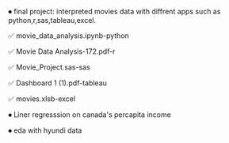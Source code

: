 ⏺  final project: interpreted movies data with diffrent apps such as python,r,sas,tableau,excel.

  ✅ movie_data_analysis.ipynb-python

  ✅ Movie Data Analysis-172.pdf-r

  ✅ Movie_Project.sas-sas

  ✅ Dashboard 1 (1).pdf-tableau

  ✅ movies.xlsb-excel

⏺ Liner regresssion on canada's percapita income

⏺ eda with hyundi data
